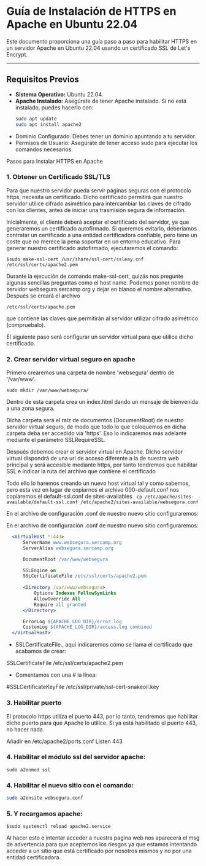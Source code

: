 # Guía de Instalación de HTTPS en Apache en Ubuntu 22.04

Este documento proporciona una guía paso a paso para habilitar HTTPS en un servidor Apache en Ubuntu 22.04 usando un certificado SSL de Let's Encrypt.

---

## Requisitos Previos

- **Sistema Operativo:** Ubuntu 22.04.
- **Apache Instalado:** Asegúrate de tener Apache instalado. Si no está instalado, puedes hacerlo con:
  ```bash
  sudo apt update
  sudo apt install apache2

- Dominio Configurado: Debes tener un dominio apuntando a tu servidor.
- Permisos de Usuario: Asegúrate de tener acceso sudo para ejecutar los comandos necesarios.

Pasos para Instalar HTTPS en Apache
### 1. Obtener un Certificado SSL/TLS
Para que nuestro servidor pueda servir páginas seguras con el protocolo https, necesita un certificado. Dicho certificado permitirá que nuestro servidor utilice cifrado asimétrico para intercambiar las claves de cifrado con los clientes, antes de iniciar una trasmisión segura de información.

Inicialmente, el cliente deberá aceptar el certificado del servidor, ya que generaremos un certificado autofirmado. Si queremos evitarlo, deberíamos contratar un certificado a una entidad certificadora confiable, pero tiene un coste que no merece la pena soportar en un entorno educativo. Para generar nuestro certificado autofirmado, ejecutaremos el comando:

```$sudo make-ssl-cert /usr/share/ssl-cert/ssleay.cnf /etc/ssl/certs/apache2.pem```

Durante la ejecución de comando make-ssl-cert, quizás nos pregunte algunas sencillas preguntas como el host name. Podemos poner nombre de servidor websegura.sercamp.org y dejar en blanco el nombre alternativo. Después se creará el archivo

`/etc/ssl/certs/apache.pem`

que contiene las claves que permitirán al servidor utilizar cifrado asimétrico (compruebalo).

El siguiente paso será configurar un servidor virtual para que utilice dicho certificado.

### 2. Crear servidor virtual seguro en apache
Primero crearemos una carpeta de nombre 'websegura' dentro de '/var/www'.

```sudo mkdir /var/www/websegura/```

Dentro de esta carpeta crea un index.html dando un mensaje de bienvenida a una zona segura.

Dicha carpeta será el raíz de documentos (DocumentRoot) de nuestro servidor virtual seguro, de modo que todo lo que coloquemos en dicha carpeta deba ser accedido vía
'https'. Eso lo indicaremos más adelante mediante el parámetro SSLRequireSSL.

Después debemos crear el servidor virtual en Apache. Dicho servidor virtual dispondrá de una url de acceso diferente a la de nuestra web principal y será accesible mediante
https, por tanto tendremos que habilitar SSL e indicar la ruta del archivo que contiene el certificado

Todo ello lo haremos creando un nuevo host virtual tal y como sabemos, pero esta vez en lugar de copiarnos el archivo 000-default.conf nos copiaremos el default-ssl.conf de
sites-availables
``` cp /etc/apache/sites-available/default-ssl.conf /etc/apache2/sites-available/websegura.conf```

En el archivo de configuración .conf de nuestro nuevo sitio configuraremos:

En el archivo de configuración .conf de nuestro nuevo sitio configuraremos:

 ```apache
   <VirtualHost *:443>
       ServerName www.websegura.sercamp.org
       ServerAlias websegura.sercamp.org

       DocumentRoot /var/www/websegura

       SSLEngine on
       SSLCertificateFile /etc/ssl/certs/apache2.pem
       
       <Directory /var/www/websegura>
           Options Indexes FollowSymLinks
           AllowOverride All
           Require all granted
       </Directory>

       ErrorLog ${APACHE_LOG_DIR}/error.log
       CustomLog ${APACHE_LOG_DIR}/access.log combined
   </VirtualHost>
   ```

- SSLCertificateFile., aquí indicaremos cómo se llama el certificado que acabamos de crear:

SSLCertificateFile /etc/ssl/certs/apache2.pem

- Comentamos con una # la línea:

#SSLCertificateKeyFile /etc/ssl/private/ssl-cert-snakeoil.key


### 3. Habilitar puerto
El protocolo https utiliza el puerto 443, por lo tanto, tendremos que habilitar dicho puerto para que Apache lo utilice. Si ya está habilitado el puerto 443, no hacer nada.

Añadir en /etc/apache2/ports.conf
Listen 443

### 4. Habilitar el módulo ssl del servidor apache:
```sudo a2enmod ssl```

### 4. Habilitar el nuevo sitio con el comando:

   ```bash
   sudo a2ensite websegura.conf
   ```
### 5. Y recargamos apache:
```$sudo systemctl reload apache2.service```

Al hacer esto e intentar acceder a nuestra pagina web nos aparecerá el msg de advertencia para que aceptemos los riesgos ya que estamos intentando acceder a un sitio que está certificado por nosotros mismos y no por una entidad certificadora.
